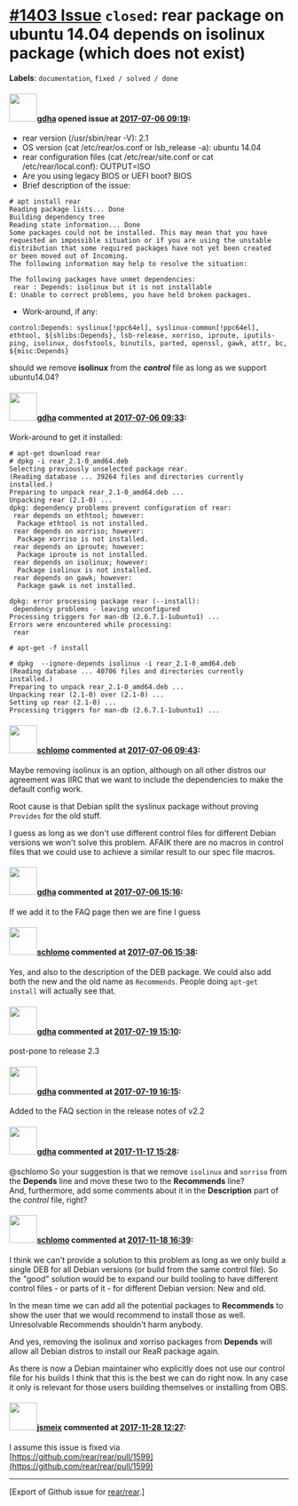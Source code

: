 [\#1403 Issue](https://github.com/rear/rear/issues/1403) `closed`: rear package on ubuntu 14.04 depends on isolinux package (which does not exist)
==================================================================================================================================================

**Labels**: `documentation`, `fixed / solved / done`

#### <img src="https://avatars.githubusercontent.com/u/888633?u=cdaeb31efcc0048d3619651aa18dd4b76e636b21&v=4" width="50">[gdha](https://github.com/gdha) opened issue at [2017-07-06 09:19](https://github.com/rear/rear/issues/1403):

-   rear version (/usr/sbin/rear -V): 2.1
-   OS version (cat /etc/rear/os.conf or lsb\_release -a): ubuntu 14.04
-   rear configuration files (cat /etc/rear/site.conf or cat
    /etc/rear/local.conf): OUTPUT=ISO
-   Are you using legacy BIOS or UEFI boot? BIOS
-   Brief description of the issue:

<!-- -->

    # apt install rear
    Reading package lists... Done
    Building dependency tree       
    Reading state information... Done
    Some packages could not be installed. This may mean that you have
    requested an impossible situation or if you are using the unstable
    distribution that some required packages have not yet been created
    or been moved out of Incoming.
    The following information may help to resolve the situation:

    The following packages have unmet dependencies:
     rear : Depends: isolinux but it is not installable
    E: Unable to correct problems, you have held broken packages.

-   Work-around, if any:

<!-- -->

    control:Depends: syslinux[!ppc64el], syslinux-common[!ppc64el], ethtool, ${shlibs:Depends}, lsb-release, xorriso, iproute, iputils-ping, isolinux, dosfstools, binutils, parted, openssl, gawk, attr, bc, ${misc:Depends}

should we remove **isolinux** from the ***control*** file as long as we
support ubuntu14.04?

#### <img src="https://avatars.githubusercontent.com/u/888633?u=cdaeb31efcc0048d3619651aa18dd4b76e636b21&v=4" width="50">[gdha](https://github.com/gdha) commented at [2017-07-06 09:33](https://github.com/rear/rear/issues/1403#issuecomment-313346368):

Work-around to get it installed:

    # apt-get download rear
    # dpkg -i rear_2.1-0_amd64.deb 
    Selecting previously unselected package rear.
    (Reading database ... 39264 files and directories currently installed.)
    Preparing to unpack rear_2.1-0_amd64.deb ...
    Unpacking rear (2.1-0) ...
    dpkg: dependency problems prevent configuration of rear:
     rear depends on ethtool; however:
      Package ethtool is not installed.
     rear depends on xorriso; however:
      Package xorriso is not installed.
     rear depends on iproute; however:
      Package iproute is not installed.
     rear depends on isolinux; however:
      Package isolinux is not installed.
     rear depends on gawk; however:
      Package gawk is not installed.

    dpkg: error processing package rear (--install):
     dependency problems - leaving unconfigured
    Processing triggers for man-db (2.6.7.1-1ubuntu1) ...
    Errors were encountered while processing:
     rear

    # apt-get -f install

    # dpkg  --ignore-depends isolinux -i rear_2.1-0_amd64.deb 
    (Reading database ... 40706 files and directories currently installed.)
    Preparing to unpack rear_2.1-0_amd64.deb ...
    Unpacking rear (2.1-0) over (2.1-0) ...
    Setting up rear (2.1-0) ...
    Processing triggers for man-db (2.6.7.1-1ubuntu1) ...

#### <img src="https://avatars.githubusercontent.com/u/101384?v=4" width="50">[schlomo](https://github.com/schlomo) commented at [2017-07-06 09:43](https://github.com/rear/rear/issues/1403#issuecomment-313348825):

Maybe removing isolinux is an option, although on all other distros our
agreement was IIRC that we want to include the dependencies to make the
default config work.

Root cause is that Debian split the syslinux package without proving
`Provides` for the old stuff.

I guess as long as we don't use different control files for different
Debian versions we won't solve this problem. AFAIK there are no macros
in control files that we could use to achieve a similar result to our
spec file macros.

#### <img src="https://avatars.githubusercontent.com/u/888633?u=cdaeb31efcc0048d3619651aa18dd4b76e636b21&v=4" width="50">[gdha](https://github.com/gdha) commented at [2017-07-06 15:16](https://github.com/rear/rear/issues/1403#issuecomment-313427109):

If we add it to the FAQ page then we are fine I guess

#### <img src="https://avatars.githubusercontent.com/u/101384?v=4" width="50">[schlomo](https://github.com/schlomo) commented at [2017-07-06 15:38](https://github.com/rear/rear/issues/1403#issuecomment-313433960):

Yes, and also to the description of the DEB package. We could also add
both the new and the old name as `Recommends`. People doing
`apt-get install` will actually see that.

#### <img src="https://avatars.githubusercontent.com/u/888633?u=cdaeb31efcc0048d3619651aa18dd4b76e636b21&v=4" width="50">[gdha](https://github.com/gdha) commented at [2017-07-19 15:10](https://github.com/rear/rear/issues/1403#issuecomment-316418632):

post-pone to release 2.3

#### <img src="https://avatars.githubusercontent.com/u/888633?u=cdaeb31efcc0048d3619651aa18dd4b76e636b21&v=4" width="50">[gdha](https://github.com/gdha) commented at [2017-07-19 16:15](https://github.com/rear/rear/issues/1403#issuecomment-316438632):

Added to the FAQ section in the release notes of v2.2

#### <img src="https://avatars.githubusercontent.com/u/888633?u=cdaeb31efcc0048d3619651aa18dd4b76e636b21&v=4" width="50">[gdha](https://github.com/gdha) commented at [2017-11-17 15:28](https://github.com/rear/rear/issues/1403#issuecomment-345274831):

@schlomo So your suggestion is that we remove `isolinux` and `xorriso`
from the **Depends** line and move these two to the **Recommends**
line?  
And, furthermore, add some comments about it in the **Description** part
of the *control* file, right?

#### <img src="https://avatars.githubusercontent.com/u/101384?v=4" width="50">[schlomo](https://github.com/schlomo) commented at [2017-11-18 16:39](https://github.com/rear/rear/issues/1403#issuecomment-345453978):

I think we can't provide a solution to this problem as long as we only
build a single DEB for all Debian versions (or build from the same
control file). So the "good" solution would be to expand our build
tooling to have different control files - or parts of it - for different
Debian version: New and old.

In the mean time we can add all the potential packages to **Recommends**
to show the user that we would recommend to install those as well.
Unresolvable Recommends shouldn't harm anybody.

And yes, removing the isolinux and xorriso packages from **Depends**
will allow all Debian distros to install our ReaR package again.

As there is now a Debian maintainer who explicitly does not use our
control file for his builds I think that this is the best we can do
right now. In any case it only is relevant for those users building
themselves or installing from OBS.

#### <img src="https://avatars.githubusercontent.com/u/1788608?u=925fc54e2ce01551392622446ece427f51e2f0ce&v=4" width="50">[jsmeix](https://github.com/jsmeix) commented at [2017-11-28 12:27](https://github.com/rear/rear/issues/1403#issuecomment-347507948):

I assume this issue is fixed via  
[https://github.com/rear/rear/pull/1599](https://github.com/rear/rear/pull/1599)

------------------------------------------------------------------------

\[Export of Github issue for
[rear/rear](https://github.com/rear/rear).\]
